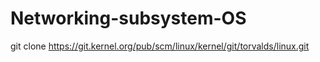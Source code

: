 # Networking-subsystem-OS
git clone https://git.kernel.org/pub/scm/linux/kernel/git/torvalds/linux.git
